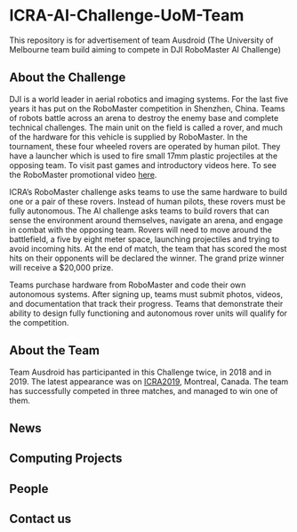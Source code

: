 # ICRA-AI-Challenge-UoM-Team

This repository is for advertisement of team Ausdroid (The University of Melbourne team build aiming to compete in DJI RoboMaster AI Challenge)

## About the Challenge

DJI is a world leader in aerial robotics and imaging systems. For the last five years it has put on the RoboMaster competition in Shenzhen, China. Teams of robots battle across an arena to destroy the enemy base and complete technical challenges. The main unit on the field is called a rover, and much of the hardware for this vehicle is supplied by RoboMaster. In the tournament, these four wheeled rovers are operated by human pilot. They have a launcher which is used to fire small 17mm plastic projectiles at the opposing team. To visit past games and introductory videos here. To see the RoboMaster promotional video [here](https://www.youtube.com/watch?v=uI2uoV58pzQ&feature=youtu.be).

ICRA’s RoboMaster challenge asks teams to use the same hardware to build one or a pair of these rovers. Instead of human pilots, these rovers must be fully autonomous. The AI challenge asks teams to build rovers that can sense the environment around themselves, navigate an arena, and engage in combat with the opposing team. Rovers will need to move around the battlefield, a five by eight meter space, launching projectiles and trying to avoid incoming hits. At the end of match, the team that has scored the most hits on their opponents will be declared the winner. The grand prize winner will receive a $20,000 prize.

Teams purchase hardware from RoboMaster and code their own autonomous systems. After signing up, teams must submit photos, videos, and documentation that track their progress. Teams that demonstrate their ability to design fully functioning and autonomous rover units will qualify for the competition. 

## About the Team

Team Ausdroid has participanted in this Challenge twice, in 2018 and in 2019. The latest appearance was on [ICRA2019](https://www.icra2019.org/competitions/dji-robomaster-ai-challenge), Montreal, Canada. The team has successfully competed in three matches, and managed to win one of them.

## News

## Computing Projects

## People

## Contact us





